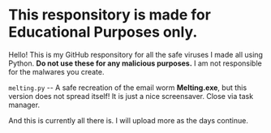 # This responsitory is made for **Educational Purposes** only.

Hello! This is my GitHub responsitory for all the safe viruses I made all using Python. **Do not use these for any malicious purposes.** I am not responsible for the malwares you create.

`melting.py` -- A safe recreation of the email worm **Melting.exe**, but this version does not spread itself! It is just a nice screensaver. Close via task manager.

And this is currently all there is. I will upload more as the days continue.